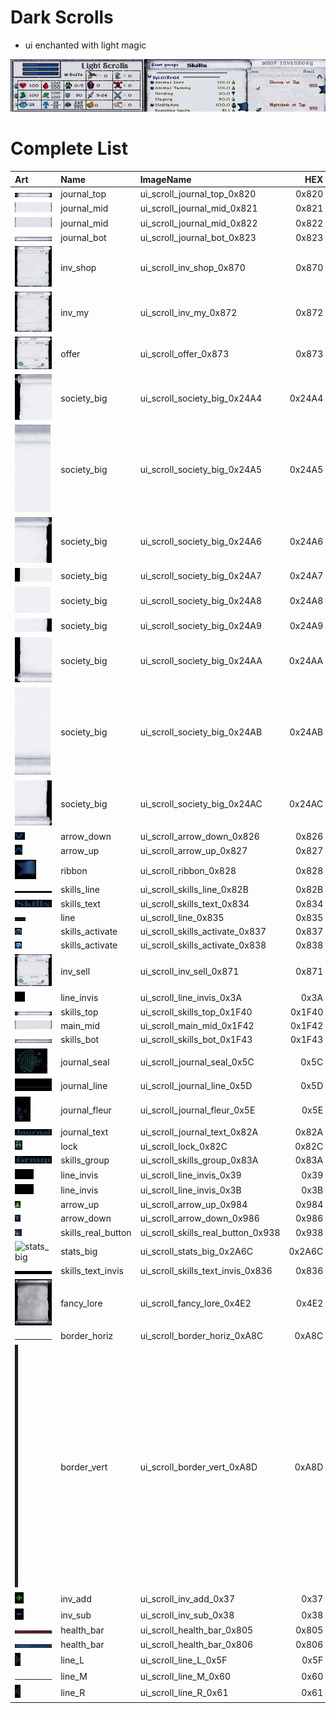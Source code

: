 
# Dark Scrolls
- ui enchanted with light magic

![light Scrolls](00_dark_scrolls_comp_wide_light.jpg?raw=true "Light Scrolls")

# Complete List
| Art      |   Name  |  ImageName |  HEX     |    
| :---        | :----- |    :---   | ---: |
| ![journal_top](ui_scroll_journal_top_0x820.bmp?raw=true ) |journal_top | ui_scroll_journal_top_0x820 | 0x820 |
| ![journal_mid](ui_scroll_journal_mid_0x821.bmp?raw=true ) |journal_mid | ui_scroll_journal_mid_0x821 | 0x821 |
| ![journal_mid](ui_scroll_journal_mid_0x822.bmp?raw=true ) |journal_mid | ui_scroll_journal_mid_0x822 | 0x822 |
| ![journal_bot](ui_scroll_journal_bot_0x823.bmp?raw=true ) |journal_bot | ui_scroll_journal_bot_0x823 | 0x823 |
| ![inv_shop](ui_scroll_inv_shop_0x870.bmp?raw=true ) |inv_shop | ui_scroll_inv_shop_0x870 | 0x870 |
| ![inv_my](ui_scroll_inv_my_0x872.bmp?raw=true ) |inv_my | ui_scroll_inv_my_0x872 | 0x872 |
| ![offer](ui_scroll_offer_0x873.bmp?raw=true ) |offer | ui_scroll_offer_0x873 | 0x873 |
| ![society_big](ui_scroll_society_big_0x24A4.bmp?raw=true ) |society_big | ui_scroll_society_big_0x24A4 | 0x24A4 |
| ![society_big](ui_scroll_society_big_0x24A5.bmp?raw=true ) |society_big | ui_scroll_society_big_0x24A5 | 0x24A5 |
| ![society_big](ui_scroll_society_big_0x24A6.bmp?raw=true ) |society_big | ui_scroll_society_big_0x24A6 | 0x24A6 |
| ![society_big](ui_scroll_society_big_0x24A7.bmp?raw=true ) |society_big | ui_scroll_society_big_0x24A7 | 0x24A7 |
| ![society_big](ui_scroll_society_big_0x24A8.bmp?raw=true ) |society_big | ui_scroll_society_big_0x24A8 | 0x24A8 |
| ![society_big](ui_scroll_society_big_0x24A9.bmp?raw=true ) |society_big | ui_scroll_society_big_0x24A9 | 0x24A9 |
| ![society_big](ui_scroll_society_big_0x24AA.bmp?raw=true ) |society_big | ui_scroll_society_big_0x24AA | 0x24AA |
| ![society_big](ui_scroll_society_big_0x24AB.bmp?raw=true ) |society_big | ui_scroll_society_big_0x24AB | 0x24AB |
| ![society_big](ui_scroll_society_big_0x24AC.bmp?raw=true ) |society_big | ui_scroll_society_big_0x24AC | 0x24AC |
| ![arrow_down](ui_scroll_arrow_down_0x826.bmp?raw=true ) |arrow_down | ui_scroll_arrow_down_0x826 | 0x826 |
| ![arrow_up](ui_scroll_arrow_up_0x827.bmp?raw=true ) |arrow_up | ui_scroll_arrow_up_0x827 | 0x827 |
| ![ribbon](ui_scroll_ribbon_0x828.bmp?raw=true ) |ribbon | ui_scroll_ribbon_0x828 | 0x828 |
| ![skills_line](ui_scroll_skills_line_0x82B.bmp?raw=true ) |skills_line | ui_scroll_skills_line_0x82B | 0x82B |
| ![skills_text](ui_scroll_skills_text_0x834.bmp?raw=true ) |skills_text | ui_scroll_skills_text_0x834 | 0x834 |
| ![line](ui_scroll_line_0x835.bmp?raw=true ) |line | ui_scroll_line_0x835 | 0x835 |
| ![skills_activate](ui_scroll_skills_activate_0x837.bmp?raw=true ) |skills_activate | ui_scroll_skills_activate_0x837 | 0x837 |
| ![skills_activate](ui_scroll_skills_activate_0x838.bmp?raw=true ) |skills_activate | ui_scroll_skills_activate_0x838 | 0x838 |
| ![inv_sell](ui_scroll_inv_sell_0x871.bmp?raw=true ) |inv_sell | ui_scroll_inv_sell_0x871 | 0x871 |
| ![line_invis](ui_scroll_line_invis_0x3A.bmp?raw=true ) |line_invis | ui_scroll_line_invis_0x3A | 0x3A |
| ![skills_top](ui_scroll_skills_top_0x1F40.bmp?raw=true ) |skills_top | ui_scroll_skills_top_0x1F40 | 0x1F40 |
| ![main_mid](ui_scroll_main_mid_0x1F42.bmp?raw=true ) |main_mid | ui_scroll_main_mid_0x1F42 | 0x1F42 |
| ![skills_bot](ui_scroll_skills_bot_0x1F43.bmp?raw=true ) |skills_bot | ui_scroll_skills_bot_0x1F43 | 0x1F43 |
| ![journal_seal](ui_scroll_journal_seal_0x5C.bmp?raw=true ) |journal_seal | ui_scroll_journal_seal_0x5C | 0x5C |
| ![journal_line](ui_scroll_journal_line_0x5D.bmp?raw=true ) |journal_line | ui_scroll_journal_line_0x5D | 0x5D |
| ![journal_fleur](ui_scroll_journal_fleur_0x5E.bmp?raw=true ) |journal_fleur | ui_scroll_journal_fleur_0x5E | 0x5E |
| ![journal_text](ui_scroll_journal_text_0x82A.bmp?raw=true ) |journal_text | ui_scroll_journal_text_0x82A | 0x82A |
| ![lock](ui_scroll_lock_0x82C.bmp?raw=true ) |lock | ui_scroll_lock_0x82C | 0x82C |
| ![skills_group](ui_scroll_skills_group_0x83A.bmp?raw=true ) |skills_group | ui_scroll_skills_group_0x83A | 0x83A |
| ![line_invis](ui_scroll_line_invis_0x39.bmp?raw=true ) |line_invis | ui_scroll_line_invis_0x39 | 0x39 |
| ![line_invis](ui_scroll_line_invis_0x3B.bmp?raw=true ) |line_invis | ui_scroll_line_invis_0x3B | 0x3B |
| ![arrow_up](ui_scroll_arrow_up_0x984.bmp?raw=true ) |arrow_up | ui_scroll_arrow_up_0x984 | 0x984 |
| ![arrow_down](ui_scroll_arrow_down_0x986.bmp?raw=true ) |arrow_down | ui_scroll_arrow_down_0x986 | 0x986 |
| ![skills_real_button](ui_scroll_skills_real_button_0x938.bmp?raw=true ) |skills_real_button | ui_scroll_skills_real_button_0x938 | 0x938 |
| ![stats_big](ui_scroll_stats_big_0x2A6C.bmp?raw=true ) |stats_big | ui_scroll_stats_big_0x2A6C | 0x2A6C |
| ![skills_text_invis](ui_scroll_skills_text_invis_0x836.bmp?raw=true ) |skills_text_invis | ui_scroll_skills_text_invis_0x836 | 0x836 |
| ![fancy_lore](ui_scroll_fancy_lore_0x4E2.bmp?raw=true ) |fancy_lore | ui_scroll_fancy_lore_0x4E2 | 0x4E2 |
| ![border_horiz](ui_scroll_border_horiz_0xA8C.bmp?raw=true ) |border_horiz | ui_scroll_border_horiz_0xA8C | 0xA8C |
| ![border_vert](ui_scroll_border_vert_0xA8D.bmp?raw=true ) |border_vert | ui_scroll_border_vert_0xA8D | 0xA8D |
| ![inv_add](ui_scroll_inv_add_0x37.bmp?raw=true ) |inv_add | ui_scroll_inv_add_0x37 | 0x37 |
| ![inv_sub](ui_scroll_inv_sub_0x38.bmp?raw=true ) |inv_sub | ui_scroll_inv_sub_0x38 | 0x38 |
| ![health_bar](ui_scroll_health_bar_0x805.bmp?raw=true ) |health_bar | ui_scroll_health_bar_0x805 | 0x805 |
| ![health_bar](ui_scroll_health_bar_0x806.bmp?raw=true ) |health_bar | ui_scroll_health_bar_0x806 | 0x806 |
| ![line_L](ui_scroll_line_L_0x5F.bmp?raw=true ) |line_L | ui_scroll_line_L_0x5F | 0x5F |
| ![line_M](ui_scroll_line_M_0x60.bmp?raw=true ) |line_M | ui_scroll_line_M_0x60 | 0x60 |
| ![line_R](ui_scroll_line_R_0x61.bmp?raw=true ) |line_R | ui_scroll_line_R_0x61 | 0x61 |